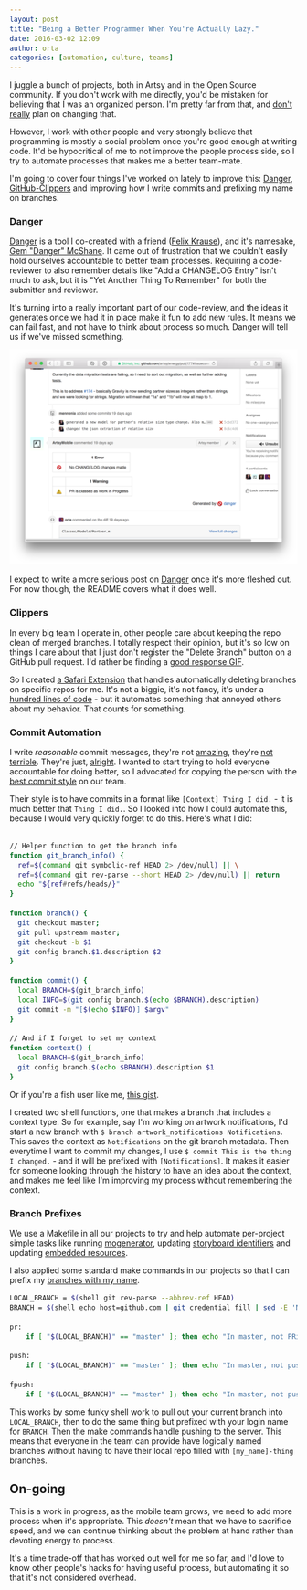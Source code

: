```yaml
---
layout: post
title: "Being a Better Programmer When You're Actually Lazy."
date: 2016-03-02 12:09
author: orta
categories: [automation, culture, teams]
---
```


I juggle a bunch of projects, both in Artsy and in the Open Source community. If you don't work with me directly, you'd be mistaken for believing that I was an organized person. I'm pretty far from that, and [don't really](https://github.com/artsy/mobile/issues/68) plan on changing that.

However, I work with other people and very strongly believe that programming is mostly a social problem once you're good enough at writing code. It'd be hypocritical of me to not improve the people process side, so I try to automate processes that makes me a better team-mate.

I'm going to cover four things I've worked on lately to improve this: [Danger](https://github.com/danger/danger/), [GitHub-Clippers](https://github.com/orta/github-clippers) and improving how I write commits and prefixing my name on branches.

<!-- more -->

### Danger

[Danger](https://github.com/danger/danger/) is a tool I co-created with a friend ([Felix Krause](https://github.com/krausefx/)), and it's namesake, [Gem "Danger" McShane](https://github.com/dangermcshane). It came out of frustration that we couldn't easily hold ourselves accountable to better team processes. Requiring a code-reviewer to  also remember details like "Add a CHANGELOG Entry" isn't much to ask, but it is "Yet Another Thing To Remember" for both the submitter and reviewer.

It's turning into a really important part of our code-review, and the ideas it generates once we had it in place make it fun to add new rules. It means we can fail fast, and not have to think about process so much. Danger will tell us if we've missed something.

![Danger Example](/images/2016-03-02-Lazily-Automation/danger.png)

I expect to write a more serious post on [Danger](https://github.com/danger/danger/) once it's more fleshed out. For now though, the README covers what it does well.

### Clippers

In every big team I operate in, other people care about keeping the repo clean of merged branches. I totally respect their opinion, but it's so low on things I care about that I just don't register the "Delete Branch" button on a GitHub pull request. I'd rather be finding a [good response GIF](https://github.com/orta/gifs).

So I created [a Safari Extension](https://github.com/orta/github-clippers) that handles automatically deleting branches on specific repos for me. It's not a biggie, it's not fancy, it's under a [hundred lines of code](https://github.com/orta/github-clippers/blob/master/GitHub-Clippers.safariextension/github_clippers.js) - but it automates something that annoyed others about my behavior. That counts for something.

### Commit Automation

I write _reasonable_ commit messages, they're not [amazing](http://tbaggery.com/2008/04/19/a-note-about-git-commit-messages.html), they're [not terrible](http://www.whatthecommit.com). They're just, [alright](https://github.com/artsy/energy/commits/master?author=orta). I wanted to start trying to hold everyone accountable for doing better, so I advocated for copying the person with the [best commit style](https://github.com/artsy/eigen/commits/master?author=alloy) on our team.

Their style is to have commits in a format like `[Context] Thing I did.` - it is much better that `Thing I did.`. So I looked into how I could automate this, because I would very quickly forget to do this. Here's what I did:

``` sh

// Helper function to get the branch info
function git_branch_info() {
  ref=$(command git symbolic-ref HEAD 2> /dev/null) || \
  ref=$(command git rev-parse --short HEAD 2> /dev/null) || return
  echo "${ref#refs/heads/}"
}

function branch() {
  git checkout master;
  git pull upstream master;
  git checkout -b $1
  git config branch.$1.description $2
}

function commit() {
  local BRANCH=$(git_branch_info)
  local INFO=$(git config branch.$(echo $BRANCH).description)
  git commit -m "[$(echo $INFO)] $argv"
}

// And if I forget to set my context
function context() {
  local BRANCH=$(git_branch_info)
  git config branch.$(echo $BRANCH).description $1
}
```

Or if you're a fish user like me, [this gist](https://gist.github.com/orta/902d8e576a2b75afe2df).

I created two shell functions, one that makes a branch that includes a context type. So for example, say I'm working on artwork notifications, I'd start a new branch with `$ branch artwork_notifications Notifications`. This saves the context as `Notifications` on the git branch metadata. Then everytime I want to commit my changes, I use `$ commit This is the thing I changed.` - and it will be prefixed with `[Notifications]`. It makes it easier for someone looking through the history to have an idea about the context, and makes me feel like I'm improving my process without remembering the context.

### Branch Prefixes

We use a Makefile in all our projects to try and help automate per-project simple tasks like running [mogenerator](https://github.com/artsy/energy/blob/e5db035225490fb53c65c74a6c1bdd660f305ab6/Makefile#L44), updating [storyboard identifiers](https://github.com/artsy/energy/blob/e5db035225490fb53c65c74a6c1bdd660f305ab6/Makefile#L49) and updating [embedded resources](https://github.com/artsy/eigen/blob/12fe9de4d927eea27f4942d15e74b89016a6345f/Makefile#L102-L103).

I also applied some standard make commands in our projects so that I can prefix my [branches with my name](https://github.com/artsy/eigen/blob/10106210196f096a27412a70af61dcae7fda285c/Makefile#L110-L117).

``` sh
LOCAL_BRANCH = $(shell git rev-parse --abbrev-ref HEAD)
BRANCH = $(shell echo host=github.com | git credential fill | sed -E 'N; s/.*username=(.+)\n?.*/\1/')-$(shell git rev-parse --abbrev-ref HEAD)

pr:
	if [ "$(LOCAL_BRANCH)" == "master" ]; then echo "In master, not PRing"; else git push upstream "$(LOCAL_BRANCH):$(BRANCH)"; open "https://github.com/artsy/eigen/pull/new/artsy:master...$(BRANCH)"; fi

push:
	if [ "$(LOCAL_BRANCH)" == "master" ]; then echo "In master, not pushing"; else git push upstream $(LOCAL_BRANCH):$(BRANCH); fi

fpush:
	if [ "$(LOCAL_BRANCH)" == "master" ]; then echo "In master, not pushing"; else git push upstream $(LOCAL_BRANCH):$(BRANCH) --force; fi
```

This works by some funky shell work to pull out your current branch into `LOCAL_BRANCH`, then to do the same thing but prefixed with your login name for `BRANCH`. Then the make commands handle pushing to the server. This means that everyone in the team can provide have logically named branches without having to have their local repo filled with `[my_name]-thing` branches.

## On-going

This is a work in progress, as the mobile team grows, we need to add more process when it's appropriate. This _doesn't_ mean that we have to sacrifice speed, and we can continue thinking about the problem at hand rather than devoting energy to process.

It's a time trade-off that has worked out well for me so far, and I'd love to know other people's hacks for having useful process, but automating it so that it's not considered overhead.
